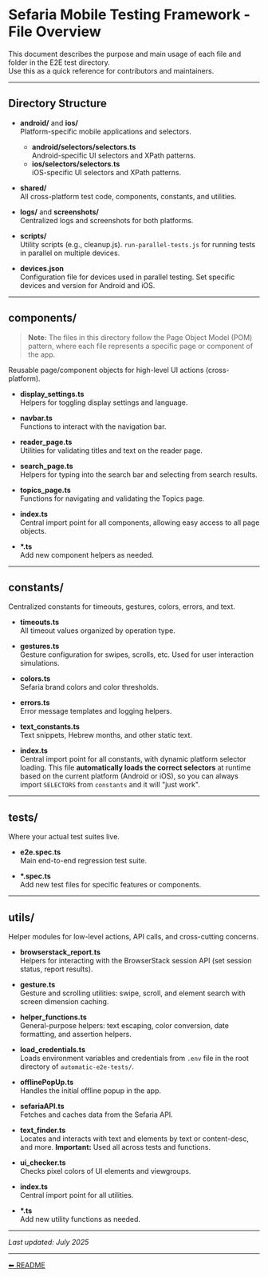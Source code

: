 # Sefaria Mobile Testing Framework - File Overview

This document describes the purpose and main usage of each file and folder in the E2E test directory.  
Use this as a quick reference for contributors and maintainers.

---

## Directory Structure

- **android/** and **ios/**  
  Platform-specific mobile applications and selectors.
  - **android/selectors/selectors.ts**  
    Android-specific UI selectors and XPath patterns.
  - **ios/selectors/selectors.ts**  
    iOS-specific UI selectors and XPath patterns.

- **shared/**  
  All cross-platform test code, components, constants, and utilities.

- **logs/** and **screenshots/**  
  Centralized logs and screenshots for both platforms.

- **scripts/**  
  Utility scripts (e.g., cleanup.js). `run-parallel-tests.js` for running tests in parallel on multiple devices.

- **devices.json**  
  Configuration file for devices used in parallel testing. Set specific devices and version for Android and iOS.

---

## components/

> **Note:** The files in this directory follow the Page Object Model (POM) pattern, where each file represents a specific page or component of the app.

Reusable page/component objects for high-level UI actions (cross-platform).

- **display_settings.ts**  
  Helpers for toggling display settings and language.

- **navbar.ts**  
  Functions to interact with the navigation bar.

- **reader_page.ts**  
  Utilities for validating titles and text on the reader page.

- **search_page.ts**  
  Helpers for typing into the search bar and selecting from search results.

- **topics_page.ts**  
  Functions for navigating and validating the Topics page.

- **index.ts**  
  Central import point for all components, allowing easy access to all page objects.

- **\*.ts**  
  Add new component helpers as needed.

---

## constants/

Centralized constants for timeouts, gestures, colors, errors, and text.

- **timeouts.ts**  
  All timeout values organized by operation type.

- **gestures.ts**  
  Gesture configuration for swipes, scrolls, etc. Used for user interaction simulations.

- **colors.ts**  
  Sefaria brand colors and color thresholds.

- **errors.ts**  
  Error message templates and logging helpers.

- **text_constants.ts**  
  Text snippets, Hebrew months, and other static text.

- **index.ts**  
  Central import point for all constants, with dynamic platform selector loading.
  This file **automatically loads the correct selectors** at runtime based on the current platform (Android or iOS), so you can always import `SELECTORS` from `constants` and it will "just work".

---

## tests/

Where your actual test suites live.

- **e2e.spec.ts**  
  Main end-to-end regression test suite.

- **\*.spec.ts**  
  Add new test files for specific features or components.

---

## utils/

Helper modules for low-level actions, API calls, and cross-cutting concerns.

- **browserstack_report.ts**  
  Helpers for interacting with the BrowserStack session API (set session status, report results).

- **gesture.ts**  
  Gesture and scrolling utilities: swipe, scroll, and element search with screen dimension caching.

- **helper_functions.ts**  
  General-purpose helpers: text escaping, color conversion, date formatting, and assertion helpers.

- **load_credentials.ts**  
  Loads environment variables and credentials from `.env` file in the root directory of `automatic-e2e-tests/`.

- **offlinePopUp.ts**  
  Handles the initial offline popup in the app.

- **sefariaAPI.ts**  
  Fetches and caches data from the Sefaria API.

- **text_finder.ts**  
  Locates and interacts with text and elements by text or content-desc, and more. **Important:** Used all across tests and functions.

- **ui_checker.ts**  
  Checks pixel colors of UI elements and viewgroups.

- **index.ts**  
  Central import point for all utilities.

- **\*.ts**  
  Add new utility functions as needed.

---

_Last updated: July 2025_

---

[⬅ README](./README.md)